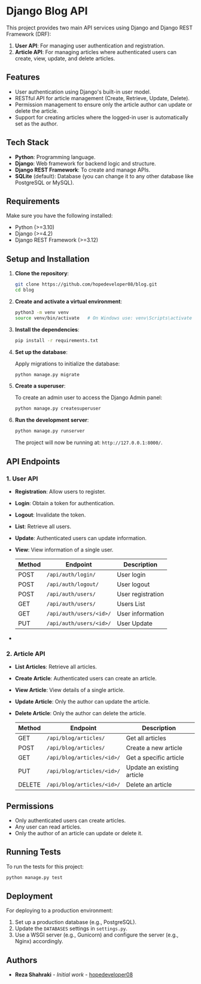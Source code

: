 # Django Blog API

This project provides two main API services using Django and Django REST Framework (DRF):
1. **User API**: For managing user authentication and registration.
2. **Article API**: For managing articles where authenticated users can create, view, update, and delete articles.

## Features
- User authentication using Django's built-in user model.
- RESTful API for article management (Create, Retrieve, Update, Delete).
- Permission management to ensure only the article author can update or delete the article.
- Support for creating articles where the logged-in user is automatically set as the author.

## Tech Stack
- **Python**: Programming language.
- **Django**: Web framework for backend logic and structure.
- **Django REST Framework**: To create and manage APIs.
- **SQLite** (default): Database (you can change it to any other database like PostgreSQL or MySQL).

## Requirements

Make sure you have the following installed:
- Python (>=3.10)
- Django (>=4.2)
- Django REST Framework (>=3.12)

## Setup and Installation

1. **Clone the repository**:

   ```bash
   git clone https://github.com/hopedeveloper08/blog.git
   cd blog
   ```

2. **Create and activate a virtual environment**:

   ```bash
   python3 -m venv venv
   source venv/bin/activate   # On Windows use: venv\Scripts\activate
   ```

3. **Install the dependencies**:

   ```bash
   pip install -r requirements.txt
   ```

4. **Set up the database**:

   Apply migrations to initialize the database:

   ```bash
   python manage.py migrate
   ```

5. **Create a superuser**:

   To create an admin user to access the Django Admin panel:

   ```bash
   python manage.py createsuperuser
   ```

6. **Run the development server**:

   ```bash
   python manage.py runserver
   ```

   The project will now be running at: `http://127.0.0.1:8000/`.

## API Endpoints

### 1. User API
- **Registration**: Allow users to register.
- **Login**: Obtain a token for authentication.
- **Logout**: Invalidate the token.
- **List**: Retrieve all users.
- **Update**: Authenticated users can update information.
- **View**: View information of a single user.
  
   | Method | Endpoint                | Description       |
   |--------|-------------------------|-------------------|
   | POST   | `/api/auth/login/`      | User login        |
   | POST   | `/api/auth/logout/`     | User logout       |
   | POST   | `/api/auth/users/`      | User registration |
   | GET    | `/api/auth/users/`      | Users List        |
   | GET    | `/api/auth/users/<id>/` | User information  |
   | PUT    | `/api/auth/users/<id>/` | User Update       |
- 
### 2. Article API
- **List Articles**: Retrieve all articles.
- **Create Article**: Authenticated users can create an article.
- **View Article**: View details of a single article.
- **Update Article**: Only the author can update the article.
- **Delete Article**: Only the author can delete the article.

   | Method | Endpoint                   | Description                      |
   |--------|----------------------------|----------------------------------|
   | GET    | `/api/blog/articles/`      | Get all articles                 |
   | POST   | `/api/blog/articles/`      | Create a new article             |
   | GET    | `/api/blog/articles/<id>/` | Get a specific article           |
   | PUT    | `/api/blog/articles/<id>/` | Update an existing article       |
   | DELETE | `/api/blog/articles/<id>/` | Delete an article                |

## Permissions

- Only authenticated users can create articles.
- Any user can read articles.
- Only the author of an article can update or delete it.

## Running Tests

To run the tests for this project:

```bash
python manage.py test
```

## Deployment

For deploying to a production environment:
1. Set up a production database (e.g., PostgreSQL).
2. Update the `DATABASES` settings in `settings.py`.
3. Use a WSGI server (e.g., Gunicorn) and configure the server (e.g., Nginx) accordingly.

## Authors

- **Reza Shahraki** - *Initial work* - [hopedeveloper08](https://github.com/hopedeveloper08)
